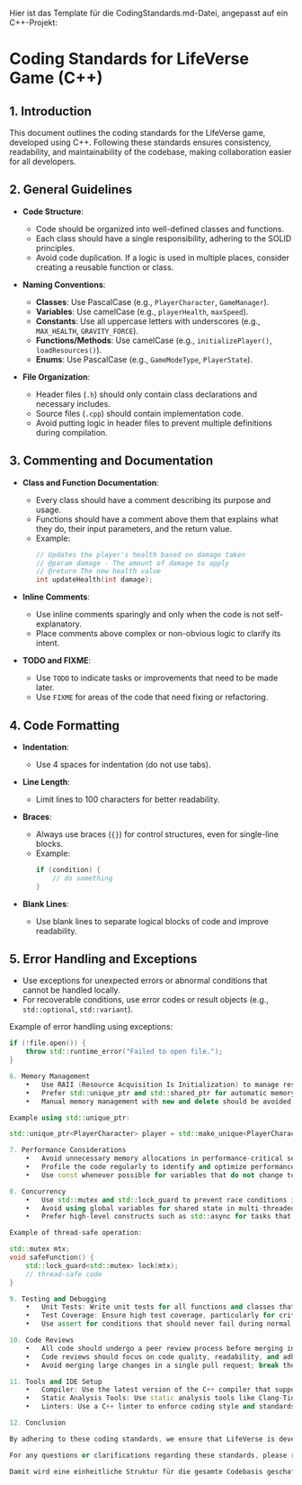 Hier ist das Template für die CodingStandards.md-Datei, angepasst auf ein C++-Projekt:

# Coding Standards for LifeVerse Game (C++)

## 1. Introduction
This document outlines the coding standards for the LifeVerse game, developed using C++. Following these standards ensures consistency, readability, and maintainability of the codebase, making collaboration easier for all developers.

## 2. General Guidelines

- **Code Structure**: 
  - Code should be organized into well-defined classes and functions.
  - Each class should have a single responsibility, adhering to the SOLID principles.
  - Avoid code duplication. If a logic is used in multiple places, consider creating a reusable function or class.
  
- **Naming Conventions**:
  - **Classes**: Use PascalCase (e.g., `PlayerCharacter`, `GameManager`).
  - **Variables**: Use camelCase (e.g., `playerHealth`, `maxSpeed`).
  - **Constants**: Use all uppercase letters with underscores (e.g., `MAX_HEALTH`, `GRAVITY_FORCE`).
  - **Functions/Methods**: Use camelCase (e.g., `initializePlayer()`, `loadResources()`).
  - **Enums**: Use PascalCase (e.g., `GameModeType`, `PlayerState`).

- **File Organization**:
  - Header files (`.h`) should only contain class declarations and necessary includes.
  - Source files (`.cpp`) should contain implementation code.
  - Avoid putting logic in header files to prevent multiple definitions during compilation.

## 3. Commenting and Documentation

- **Class and Function Documentation**:
  - Every class should have a comment describing its purpose and usage.
  - Functions should have a comment above them that explains what they do, their input parameters, and the return value.
  - Example:
    ```cpp
    // Updates the player's health based on damage taken
    // @param damage - The amount of damage to apply
    // @return The new health value
    int updateHealth(int damage);
    ```

- **Inline Comments**:
  - Use inline comments sparingly and only when the code is not self-explanatory.
  - Place comments above complex or non-obvious logic to clarify its intent.

- **TODO and FIXME**:
  - Use `TODO` to indicate tasks or improvements that need to be made later.
  - Use `FIXME` for areas of the code that need fixing or refactoring.

## 4. Code Formatting

- **Indentation**:
  - Use 4 spaces for indentation (do not use tabs).
  
- **Line Length**:
  - Limit lines to 100 characters for better readability.
  
- **Braces**:
  - Always use braces (`{}`) for control structures, even for single-line blocks.
  - Example:
    ```cpp
    if (condition) {
        // do something
    }
    ```

- **Blank Lines**:
  - Use blank lines to separate logical blocks of code and improve readability.

## 5. Error Handling and Exceptions

- Use exceptions for unexpected errors or abnormal conditions that cannot be handled locally.
- For recoverable conditions, use error codes or result objects (e.g., `std::optional`, `std::variant`).
  
Example of error handling using exceptions:
```cpp
if (!file.open()) {
    throw std::runtime_error("Failed to open file.");
}

6. Memory Management
	•	Use RAII (Resource Acquisition Is Initialization) to manage resources, ensuring that memory is automatically cleaned up.
	•	Prefer std::unique_ptr and std::shared_ptr for automatic memory management over raw pointers.
	•	Manual memory management with new and delete should be avoided wherever possible.

Example using std::unique_ptr:

std::unique_ptr<PlayerCharacter> player = std::make_unique<PlayerCharacter>();

7. Performance Considerations
	•	Avoid unnecessary memory allocations in performance-critical sections of the code.
	•	Profile the code regularly to identify and optimize performance bottlenecks.
	•	Use const whenever possible for variables that do not change to improve optimization.

8. Concurrency
	•	Use std::mutex and std::lock_guard to prevent race conditions in multi-threaded environments.
	•	Avoid using global variables for shared state in multi-threaded code.
	•	Prefer high-level constructs such as std::async for tasks that can run concurrently.

Example of thread-safe operation:

std::mutex mtx;
void safeFunction() {
    std::lock_guard<std::mutex> lock(mtx);
    // thread-safe code
}

9. Testing and Debugging
	•	Unit Tests: Write unit tests for all functions and classes that have non-trivial logic.
	•	Test Coverage: Ensure high test coverage, particularly for critical systems (e.g., AI, combat, physics).
	•	Use assert for conditions that should never fail during normal execution.

10. Code Reviews
	•	All code should undergo a peer review process before merging into the main branch.
	•	Code reviews should focus on code quality, readability, and adherence to the coding standards.
	•	Avoid merging large changes in a single pull request; break them down into smaller, manageable pieces.

11. Tools and IDE Setup
	•	Compiler: Use the latest version of the C++ compiler that supports C++17 or later.
	•	Static Analysis Tools: Use static analysis tools like Clang-Tidy to ensure code quality.
	•	Linters: Use a C++ linter to enforce coding style and standards.

12. Conclusion

By adhering to these coding standards, we ensure that LifeVerse is developed with a consistent and maintainable codebase, allowing for smoother collaboration, faster development cycles, and a higher-quality product.

For any questions or clarifications regarding these standards, please refer to the lead developer or team lead.

Damit wird eine einheitliche Struktur für die gesamte Codebasis geschaffen und erleichtert die Zusammenarbeit im Team.